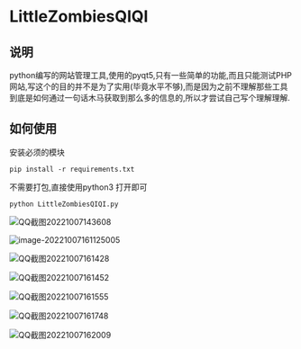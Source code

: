 # LittleZombiesQIQI

## 说明

python编写的网站管理工具,使用的pyqt5,只有一些简单的功能,而且只能测试PHP网站,写这个的目的并不是为了实用(毕竟水平不够),而是因为之前不理解那些工具到底是如何通过一句话木马获取到那么多的信息的,所以才尝试自己写个理解理解.

## 如何使用

安装必须的模块

```
pip install -r requirements.txt
```

不需要打包,直接使用python3 打开即可

```
python LittleZombiesQIQI.py
```

![QQ截图20221007143608](https://i0.hdslb.com/bfs/album/1f391729114bf6c108388df6f1ef0b719917431d.png)

![image-20221007161125005](https://i0.hdslb.com/bfs/album/fc68feba064cd9af782367892897d4e383557565.png)

![QQ截图20221007161428](https://i0.hdslb.com/bfs/album/e67355c939184ffa7bc81de74d76cc7b119961d5.png)

![QQ截图20221007161452](https://i0.hdslb.com/bfs/album/89ca204db8fbc1824059550dc08224ad25111330.png)

![QQ截图20221007161555](https://i0.hdslb.com/bfs/album/b78b16521500582acfbabdc80a005b3fec4e92fc.png)

![QQ截图20221007161748](https://i0.hdslb.com/bfs/album/d18716826b2869145eef00bb1ed4903cd21b2f62.png)

![QQ截图20221007162009](https://i0.hdslb.com/bfs/album/a41d6dbfa6e93741d1a89ec73d12d076093e1e2b.png)
